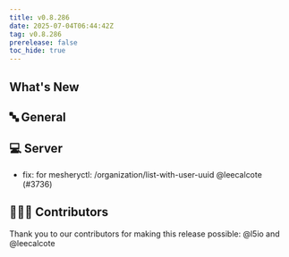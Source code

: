 ```yaml
---
title: v0.8.286
date: 2025-07-04T06:44:42Z
tag: v0.8.286
prerelease: false
toc_hide: true
---
```


## What's New
## 🔤 General
## 💻 Server

- fix: for mesheryctl: /organization/list-with-user-uuid @leecalcote (#3736)

## 👨🏽‍💻 Contributors

Thank you to our contributors for making this release possible:
@l5io and @leecalcote

